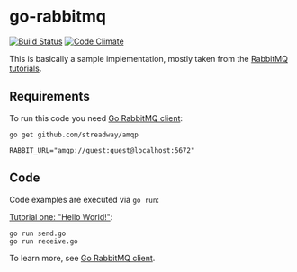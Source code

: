 # go-rabbitmq
[![Build Status](https://travis-ci.org/cilindrox/go-rabbitmq.svg?branch=master)](https://travis-ci.org/cilindrox/go-rabbitmq) [![Code Climate](https://codeclimate.com/repos/56cb2250f5d6231ca700dc2f/badges/04d036cd3c37a0707b2a/gpa.svg)](https://codeclimate.com/repos/56cb2250f5d6231ca700dc2f/feed)

This is basically a sample implementation, mostly taken from the [RabbitMQ tutorials](http://www.rabbitmq.com/getstarted.html).


## Requirements

To run this code you need [Go RabbitMQ client](https://github.com/streadway/amqp):

    go get github.com/streadway/amqp

`RABBIT_URL="amqp://guest:guest@localhost:5672"`


## Code

Code examples are executed via `go run`:

[Tutorial one: "Hello World!"](http://www.rabbitmq.com/tutorial-one-go.html):

    go run send.go
    go run receive.go


To learn more, see [Go RabbitMQ client](https://github.com/streadway/amqp).
